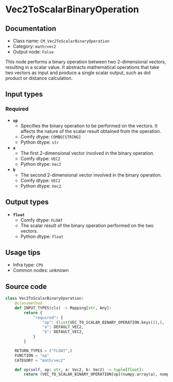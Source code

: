 # Vec2ToScalarBinaryOperation
## Documentation
- Class name: `CM_Vec2ToScalarBinaryOperation`
- Category: `math/vec2`
- Output node: `False`

This node performs a binary operation between two 2-dimensional vectors, resulting in a scalar value. It abstracts mathematical operations that take two vectors as input and produce a single scalar output, such as dot product or distance calculation.
## Input types
### Required
- **`op`**
    - Specifies the binary operation to be performed on the vectors. It affects the nature of the scalar result obtained from the operation.
    - Comfy dtype: `COMBO[STRING]`
    - Python dtype: `str`
- **`a`**
    - The first 2-dimensional vector involved in the binary operation.
    - Comfy dtype: `VEC2`
    - Python dtype: `Vec2`
- **`b`**
    - The second 2-dimensional vector involved in the binary operation.
    - Comfy dtype: `VEC2`
    - Python dtype: `Vec2`
## Output types
- **`float`**
    - Comfy dtype: `FLOAT`
    - The scalar result of the binary operation performed on the two vectors.
    - Python dtype: `float`
## Usage tips
- Infra type: `CPU`
- Common nodes: unknown


## Source code
```python
class Vec2ToScalarBinaryOperation:
    @classmethod
    def INPUT_TYPES(cls) -> Mapping[str, Any]:
        return {
            "required": {
                "op": (list(VEC_TO_SCALAR_BINARY_OPERATION.keys()),),
                "a": DEFAULT_VEC2,
                "b": DEFAULT_VEC2,
            }
        }

    RETURN_TYPES = ("FLOAT",)
    FUNCTION = "op"
    CATEGORY = "math/vec2"

    def op(self, op: str, a: Vec2, b: Vec2) -> tuple[float]:
        return (VEC_TO_SCALAR_BINARY_OPERATION[op](numpy.array(a), numpy.array(b)),)

```
